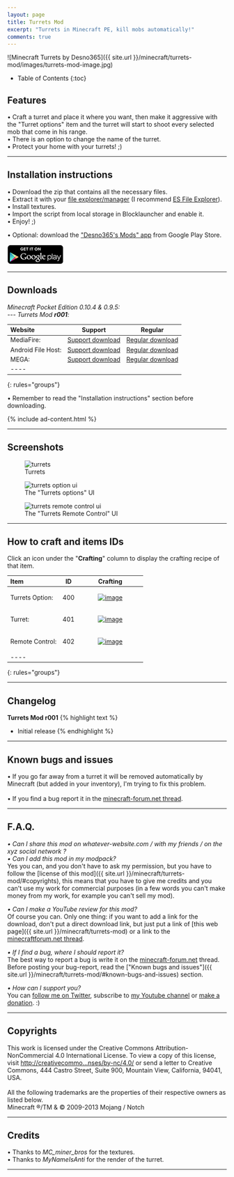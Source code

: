 ```yaml
---
layout: page
title: Turrets Mod
excerpt: "Turrets in Minecraft PE, kill mobs automatically!"
comments: true
---
```


![Minecraft Turrets by Desno365]({{ site.url }}/minecraft/turrets-mod/images/turrets-mod-image.jpg)

* Table of Contents
{:toc}

## Features

• Craft a turret and place it where you want, then make it aggressive with the "Turret options" item and the turret will start to shoot every selected mob that come in his range.<br>
• There is an option to change the name of the turret.<br>
• Protect your home with your turrets! ;)

---

## Installation instructions

• Download the zip that contains all the necessary files.<br>
• Extract it with your [file explorer/manager](http://play.google.com/store/search?q=file%20explorer) (I recommend [ES File Explorer](https://play.google.com/store/apps/details?id=com.estrongs.android.pop)).<br>
• Install textures.<br>
• Import the script from local storage in Blocklauncher and enable it.<br>
• Enjoy! ;)

• Optional: download the ["Desno365's Mods" app](https://play.google.com/store/apps/details?id=com.desno365.mods) from Google Play Store.

<a href="https://play.google.com/store/apps/details?id=com.desno365.mods">
  <img alt="Get it on Google Play"
       src="/images/en_generic_rgb_wo_45.png" />
</a>

---

## Downloads

<i>Minecraft Pocket Edition 0.10.4 & 0.9.5:</i><br>
<i> --- Turrets Mod <b>r001</b>:</i>

| Website | Support | Regular |
|:--------|:-------:|:-------:|
| MediaFire:         | [Support download](http://adf.ly/rfJUz) | [Regular download](http://www.mediafire.com/download/o7xdbe19za3x2to/Turrets_Mod_r001_Desno365.zip) |
| Android File Host: | [Support download](http://adf.ly/rfJmM) | [Regular download](https://www.androidfilehost.com/?fid=23622183712465438) |
| MEGA:              | [Support download](http://adf.ly/rfJZn) | [Regular download](https://mega.co.nz/#!u5hgjLLQ!A3fMHmlNpNPUjuo9UXURP2-n0Bn9Fuf-0NrtLg995gA) |
|----
{: rules="groups"}

• Remember to read the "Installation instructions" section before downloading.

{% include ad-content.html %}

---

## Screenshots

<figure>
  <img src="{{ site.url }}/minecraft/turrets-mod/images/turrets.jpg" alt="turrets">
  <figcaption>Turrets</figcaption>
</figure>

<figure>
  <img src="{{ site.url }}/minecraft/turrets-mod/images/turrets-option-ui.jpg" alt="turrets option ui">
  <figcaption>The "Turrets options" UI</figcaption>
</figure>

<figure>
  <img src="{{ site.url }}/minecraft/turrets-mod/images/turrets-remote-control-ui.jpg" alt="turrets remote control ui">
  <figcaption>The "Turrets Remote Control" UI</figcaption>
</figure>

---

## How to craft and items IDs

Click an icon under the "**Crafting**" column to display the crafting recipe of that item.

| Item                         | ID       | Crafting |
|:-----------------------------|:--------:|:--------:|
| Turrets Option:              | 400      | <figure><a href="{{ site.url }}/minecraft/turrets-mod/images/how-to-craft/crafting/turretsOptions.jpg"><img src="{{ site.url }}/minecraft/turrets-mod/images/how-to-craft/icons/turretsOptions.png" alt="image"></a></figure> |
| Turret:                      | 401      | <figure><a href="{{ site.url }}/minecraft/turrets-mod/images/how-to-craft/crafting/turret.jpg"><img src="{{ site.url }}/minecraft/turrets-mod/images/how-to-craft/icons/turret.png" alt="image"></a></figure> |
| Remote Control:              | 402      | <figure><a href="{{ site.url }}/minecraft/turrets-mod/images/how-to-craft/crafting/remoteControl.jpg"><img src="{{ site.url }}/minecraft/turrets-mod/images/how-to-craft/icons/remoteControl.png" alt="image"></a></figure> |
|----
{: rules="groups"}

---

## Changelog

**Turrets Mod r001**
{% highlight text %}
- Initial release
{% endhighlight %}

---

## Known bugs and issues

• If you go far away from a turret it will be removed automatically by Minecraft (but added in your inventory), I'm trying to fix this problem.<br><br>
• If you find a bug report it in the [minecraft-forum.net thread][thread].

---

## F.A.Q.

*• Can I share this mod on whatever-website.com / with my friends / on the xyz social network ?*<br>
*• Can I add this mod in my modpack?*<br>
Yes you can, and you don't have to ask my permission, but you have to follow the [license of this mod]({{ site.url }}/minecraft/turrets-mod/#copyrights), this means that you have to give me credits and you can't use my work for commercial purposes (in a few words you can't make money from my work, for example you can't sell my mod).<br>

*• Can I make a YouTube review for this mod?*<br>
Of course you can. Only one thing: if you want to add a link for the download, don't put a direct download link, but just put a link of [this web page]({{ site.url }}/minecraft/turrets-mod) or a link to the [minecraftforum.net thread][thread].<br>

*• If I find a bug, where I should report it?*<br>
The best way to report a bug is write it on the [minecraft-forum.net][thread] thread. Before posting your bug-report, read the ["Known bugs and issues"]({{ site.url }}/minecraft/turrets-mod/#known-bugs-and-issues) section.

*• How can I support you?*<br>
You can [follow me on Twitter](https://twitter.com/desno365), subscribe to [my Youtube channel](http://www.youtube.com/channel/UCJQL47nQnsijcaN_7pMsjCQ/videos) or [make a donation](https://www.paypal.com/cgi-bin/webscr?cmd=_s-xclick&hosted_button_id=GBEMKJBA3Z7PG). :)

---

## Copyrights

This work is licensed under the Creative Commons Attribution-NonCommercial 4.0 International License.
To view a copy of this license, visit [http://creativecommo...nses/by-nc/4.0/](http://creativecommons.org/licenses/by-nc/4.0/) or send a letter to Creative Commons, 444 Castro Street, Suite 900, Mountain View, California, 94041, USA.
<br><br>
All the following trademarks are the properties of their respective owners as listed below.<br>
Minecraft ®/TM & © 2009-2013 Mojang / Notch

---

## Credits

• Thanks to <i>MC_miner_bros</i> for the textures.<br>
• Thanks to <i>MyNameIsAnti</i> for the render of the turret.

---

[thread]: http://www.minecraftforum.net/forums/minecraft-pocket-edition/mcpe-mods-tools/2201372-mod-beta-turrets-mod-kill-mobs-automatically-r001
